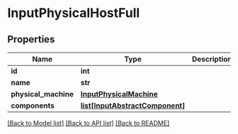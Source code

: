 # InputPhysicalHostFull

## Properties
Name | Type | Description | Notes
------------ | ------------- | ------------- | -------------
**id** | **int** |  | [optional] 
**name** | **str** |  | [optional] 
**physical_machine** | [**InputPhysicalMachine**](InputPhysicalMachine.md) |  | [optional] 
**components** | [**list[InputAbstractComponent]**](InputAbstractComponent.md) |  | [optional] 

[[Back to Model list]](../README.md#documentation-for-models) [[Back to API list]](../README.md#documentation-for-api-endpoints) [[Back to README]](../README.md)


